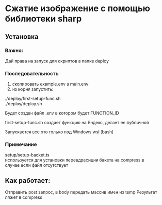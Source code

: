 # Сжатие изображение с помощью библиотеки sharp

## Установка
### Важно:
Дай права на запуск для скриптов в папке deploy

### Последовательность
1. скопировать example.env в main.env  
2. из корня запустить:

./deploy/first-setup-func.sh  
./deploy/deploy.sh

Будет создан файл .env в котором будет FUNCTION_ID

first-setup-func.sh  создает функцию на Яндекс, делает ее публичной

Запускается все это только под Windows wsl (bash)

### Примечание
setup/setup-backet.ts  
используется для установки переадрасиции бакета на compress в случае если файл отсутствует

## Как работает:
Отправить post запрос, в body передать массив имен из temp
Результат ляжет в compress